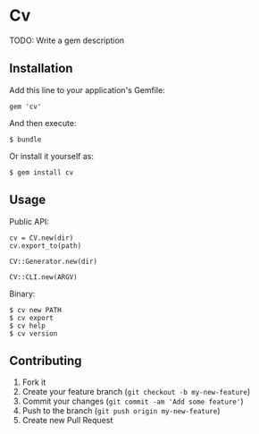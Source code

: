 # Cv

TODO: Write a gem description

## Installation

Add this line to your application's Gemfile:

    gem 'cv'

And then execute:

    $ bundle

Or install it yourself as:

    $ gem install cv

## Usage

Public API:

    cv = CV.new(dir)
    cv.export_to(path)

    CV::Generator.new(dir)

    CV::CLI.new(ARGV)

Binary:

    $ cv new PATH
    $ cv export
    $ cv help
    $ cv version

## Contributing

1. Fork it
2. Create your feature branch (`git checkout -b my-new-feature`)
3. Commit your changes (`git commit -am 'Add some feature'`)
4. Push to the branch (`git push origin my-new-feature`)
5. Create new Pull Request
